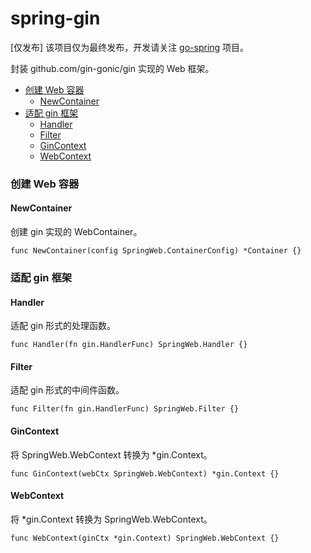 # spring-gin

[仅发布] 该项目仅为最终发布，开发请关注 [go-spring](https://github.com/go-spring/go-spring) 项目。

封装 github.com/gin-gonic/gin 实现的 Web 框架。

- [创建 Web 容器](#创建-web-容器)
    - [NewContainer](#newcontainer)
- [适配 gin 框架](#适配-gin-框架)
    - [Handler](#handler)
    - [Filter](#filter)
    - [GinContext](#gincontext)
    - [WebContext](#webcontext)

### 创建 Web 容器

#### NewContainer

创建 gin 实现的 WebContainer。

    func NewContainer(config SpringWeb.ContainerConfig) *Container {}

### 适配 gin 框架

#### Handler

适配 gin 形式的处理函数。

    func Handler(fn gin.HandlerFunc) SpringWeb.Handler {}

#### Filter

适配 gin 形式的中间件函数。

    func Filter(fn gin.HandlerFunc) SpringWeb.Filter {}

#### GinContext

将 SpringWeb.WebContext 转换为 *gin.Context。

    func GinContext(webCtx SpringWeb.WebContext) *gin.Context {}

#### WebContext

将 *gin.Context 转换为 SpringWeb.WebContext。

    func WebContext(ginCtx *gin.Context) SpringWeb.WebContext {}